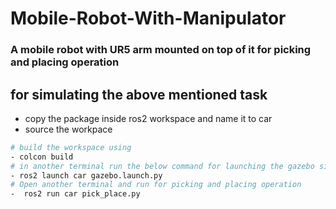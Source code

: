 # Mobile-Robot-With-Manipulator

### A mobile robot with UR5 arm mounted on top of it for picking and placing operation

## for simulating the above mentioned task
- copy the package inside ros2 workspace and name it to car
- source the workpace
```bash
# build the workspace using
- colcon build
# in another terminal run the below command for launching the gazebo simulation
- ros2 launch car gazebo.launch.py
# Open another terminal and run for picking and placing operation
-  ros2 run car pick_place.py
```
